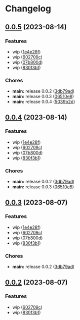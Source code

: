 # Changelog

## [0.0.5](https://github.com/marcel-stainless/test/compare/v0.0.4...v0.0.5) (2023-08-14)


### Features

* wip ([1e4e28f](https://github.com/marcel-stainless/test/commit/1e4e28f3260df124d9d07800c56911f551d7c9b6))
* wip ([602709c](https://github.com/marcel-stainless/test/commit/602709c8645dd67c66e7eff11e90435d7f0fd6e1))
* wip ([07b800d](https://github.com/marcel-stainless/test/commit/07b800d095f02f3d077bd41d8911d1c41d941279))
* wip ([830f3b1](https://github.com/marcel-stainless/test/commit/830f3b1acd6b0e63611c5e8805babb0e3f13a27b))


### Chores

* **main:** release 0.0.2 ([3db79ad](https://github.com/marcel-stainless/test/commit/3db79add271f1b5961667e1a822779734b5a2796))
* **main:** release 0.0.3 ([06510e8](https://github.com/marcel-stainless/test/commit/06510e852cb9b9eda2ed7cfa11f712c6c5ad52df))
* **main:** release 0.0.4 ([5039b2d](https://github.com/marcel-stainless/test/commit/5039b2dfb3727f3c581849fb333c138a5a12bdcb))

## [0.0.4](https://github.com/marcel-stainless/test/compare/v0.0.3...v0.0.4) (2023-08-14)


### Features

* wip ([1e4e28f](https://github.com/marcel-stainless/test/commit/1e4e28f3260df124d9d07800c56911f551d7c9b6))
* wip ([602709c](https://github.com/marcel-stainless/test/commit/602709c8645dd67c66e7eff11e90435d7f0fd6e1))
* wip ([07b800d](https://github.com/marcel-stainless/test/commit/07b800d095f02f3d077bd41d8911d1c41d941279))
* wip ([830f3b1](https://github.com/marcel-stainless/test/commit/830f3b1acd6b0e63611c5e8805babb0e3f13a27b))


### Chores

* **main:** release 0.0.2 ([3db79ad](https://github.com/marcel-stainless/test/commit/3db79add271f1b5961667e1a822779734b5a2796))
* **main:** release 0.0.3 ([06510e8](https://github.com/marcel-stainless/test/commit/06510e852cb9b9eda2ed7cfa11f712c6c5ad52df))

## [0.0.3](https://github.com/marcel-stainless/test/compare/v0.0.2...v0.0.3) (2023-08-07)


### Features

* wip ([1e4e28f](https://github.com/marcel-stainless/test/commit/1e4e28f3260df124d9d07800c56911f551d7c9b6))
* wip ([602709c](https://github.com/marcel-stainless/test/commit/602709c8645dd67c66e7eff11e90435d7f0fd6e1))
* wip ([07b800d](https://github.com/marcel-stainless/test/commit/07b800d095f02f3d077bd41d8911d1c41d941279))
* wip ([830f3b1](https://github.com/marcel-stainless/test/commit/830f3b1acd6b0e63611c5e8805babb0e3f13a27b))


### Chores

* **main:** release 0.0.2 ([3db79ad](https://github.com/marcel-stainless/test/commit/3db79add271f1b5961667e1a822779734b5a2796))

## [0.0.2](https://github.com/marcel-stainless/test/compare/v0.0.1...v0.0.2) (2023-08-07)


### Features

* wip ([602709c](https://github.com/marcel-stainless/test/commit/602709c8645dd67c66e7eff11e90435d7f0fd6e1))
* wip ([830f3b1](https://github.com/marcel-stainless/test/commit/830f3b1acd6b0e63611c5e8805babb0e3f13a27b))
